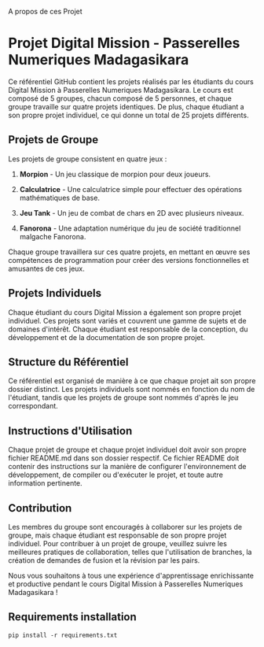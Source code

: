 A propos de ces Projet

# Projet Digital Mission - Passerelles Numeriques Madagasikara

Ce référentiel GitHub contient les projets réalisés par les étudiants du cours Digital Mission à Passerelles Numeriques Madagasikara. Le cours est composé de 5 groupes, chacun composé de 5 personnes, et chaque groupe travaille sur quatre projets identiques. De plus, chaque étudiant a son propre projet individuel, ce qui donne un total de 25 projets différents.

## Projets de Groupe

Les projets de groupe consistent en quatre jeux :

1. **Morpion** - Un jeu classique de morpion pour deux joueurs.

2. **Calculatrice** - Une calculatrice simple pour effectuer des opérations mathématiques de base.

3. **Jeu Tank** - Un jeu de combat de chars en 2D avec plusieurs niveaux.

4. **Fanorona** - Une adaptation numérique du jeu de société traditionnel malgache Fanorona.

Chaque groupe travaillera sur ces quatre projets, en mettant en œuvre ses compétences de programmation pour créer des versions fonctionnelles et amusantes de ces jeux.

## Projets Individuels

Chaque étudiant du cours Digital Mission a également son propre projet individuel. Ces projets sont variés et couvrent une gamme de sujets et de domaines d'intérêt. Chaque étudiant est responsable de la conception, du développement et de la documentation de son propre projet.

## Structure du Référentiel

Ce référentiel est organisé de manière à ce que chaque projet ait son propre dossier distinct. Les projets individuels sont nommés en fonction du nom de l'étudiant, tandis que les projets de groupe sont nommés d'après le jeu correspondant.



## Instructions d'Utilisation

Chaque projet de groupe et chaque projet individuel doit avoir son propre fichier README.md dans son dossier respectif. Ce fichier README doit contenir des instructions sur la manière de configurer l'environnement de développement, de compiler ou d'exécuter le projet, et toute autre information pertinente.

## Contribution

Les membres du groupe sont encouragés à collaborer sur les projets de groupe, mais chaque étudiant est responsable de son propre projet individuel. Pour contribuer à un projet de groupe, veuillez suivre les meilleures pratiques de collaboration, telles que l'utilisation de branches, la création de demandes de fusion et la révision par les pairs.


Nous vous souhaitons à tous une expérience d'apprentissage enrichissante et productive pendant le cours Digital Mission à Passerelles Numeriques Madagasikara !



## Requirements installation

```
pip install -r requirements.txt
```

